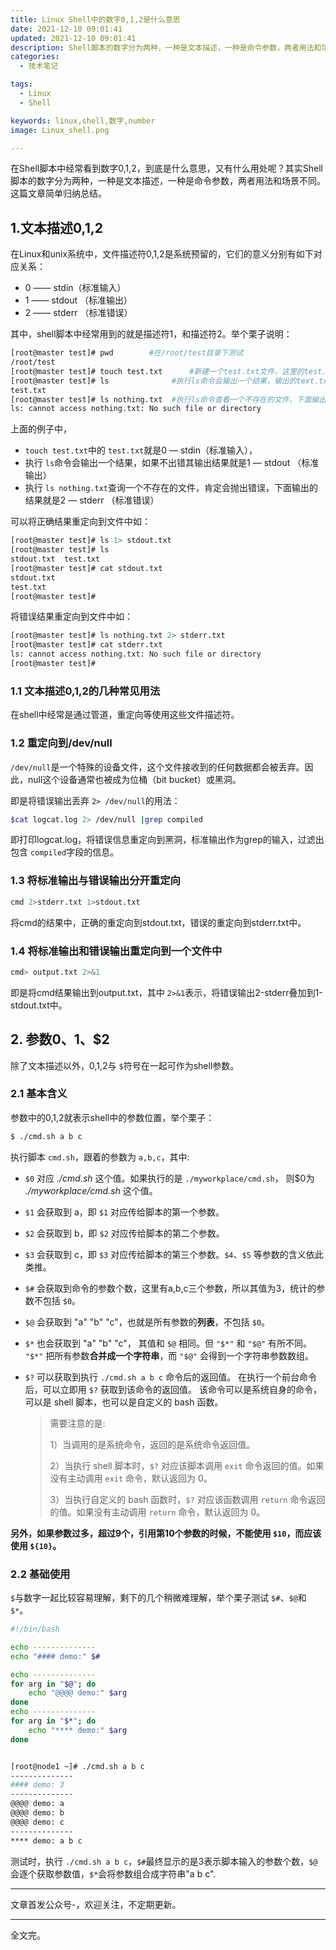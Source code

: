 ```yaml
---
title: Linux Shell中的数字0,1,2是什么意思
date: 2021-12-10 09:01:41
updated: 2021-12-10 09:01:41
description: Shell脚本的数字分为两种，一种是文本描述，一种是命令参数，两者用法和场景不同。
categories: 
  - 技术笔记

tags: 
  - Linux
  - Shell

keywords: linux,shell,数字,number
image: Linux_shell.png

---
```

在Shell脚本中经常看到数字0,1,2，到底是什么意思，又有什么用处呢？其实Shell脚本的数字分为两种，一种是文本描述，一种是命令参数，两者用法和场景不同。这篇文章简单归纳总结。

## 1.文本描述0,1,2

在Linux和unix系统中，文件描述符0,1,2是系统预留的，它们的意义分别有如下对应关系：

- 0 —— stdin（标准输入）
- 1 —— stdout （标准输出）
- 2 —— stderr （标准错误）

其中，shell脚本中经常用到的就是描述符1，和描述符2。举个栗子说明：

```bash
[root@master test]# pwd        #在/root/test目录下测试
/root/test
[root@master test]# touch test.txt      #新建一个test.txt文件，这里的test.txt文本就是stdin（标准输入）
[root@master test]# ls              #执行ls命令会输出一个结果，输出的text.txt就是stdout （标准输出）
test.txt
[root@master test]# ls nothing.txt  #执行ls命令查看一个不存在的文件，下面输出的就是stderr （标准错误）
ls: cannot access nothing.txt: No such file or directory
```

上面的例子中，

- `touch test.txt`中的 `test.txt`就是0 — stdin（标准输入），
- 执行 `ls`命令会输出一个结果，如果不出错其输出结果就是1 — stdout （标准输出）
- 执行 `ls nothing.txt`查询一个不存在的文件，肯定会抛出错误，下面输出的结果就是2 — stderr （标准错误）

可以将正确结果重定向到文件中如：

```bash
[root@master test]# ls 1> stdout.txt
[root@master test]# ls
stdout.txt  test.txt
[root@master test]# cat stdout.txt
stdout.txt
test.txt
[root@master test]#
```

将错误结果重定向到文件中如：

```bash
[root@master test]# ls nothing.txt 2> stderr.txt
[root@master test]# cat stderr.txt
ls: cannot access nothing.txt: No such file or directory
[root@master test]#
```

### 1.1 文本描述0,1,2的几种常见用法

在shell中经常是通过管道，重定向等使用这些文件描述符。

### 1.2 重定向到/dev/null

`/dev/null`是一个特殊的设备文件，这个文件接收到的任何数据都会被丢弃。因此，null这个设备通常也被成为位桶（bit bucket）或黑洞。

即是将错误输出丢弃 `2> /dev/null`的用法：

```bash
$cat logcat.log 2> /dev/null |grep compiled
```

即打印logcat.log，将错误信息重定向到黑洞，标准输出作为grep的输入，过滤出包含 `compiled`字段的信息。

### 1.3 将标准输出与错误输出分开重定向

```bash
cmd 2>stderr.txt 1>stdout.txt
```

将cmd的结果中，正确的重定向到stdout.txt，错误的重定向到stderr.txt中。

### 1.4 将标准输出和错误输出重定向到一个文件中

```bash
cmd> output.txt 2>&1
```

即是将cmd结果输出到output.txt，其中 `2>&1`表示，将错误输出2-stderr叠加到1-stdout.txt中。

## 2. 参数$0、$1、$2

除了文本描述以外，0,1,2与 `$`符号在一起可作为shell参数。

### 2.1 基本含义

参数中的0,1,2就表示shell中的参数位置，举个栗子：

```bash
$ ./cmd.sh a b c 
```

执行脚本 `cmd.sh`，跟着的参数为 `a,b,c`，其中:

- `$0`
  对应 *./cmd.sh* 这个值。如果执行的是 `./myworkplace/cmd.sh`， 则$0为 *./myworkplace/cmd.sh* 这个值。
- `$1`
  会获取到 a，即 `$1` 对应传给脚本的第一个参数。
- `$2`
  会获取到 b，即 `$2` 对应传给脚本的第二个参数。
- `$3`
  会获取到 c，即 `$3` 对应传给脚本的第三个参数。`$4`、`$5` 等参数的含义依此类推。
- `$#`
  会获取到命令的参数个数，这里有a,b,c三个参数，所以其值为3，统计的参数不包括 `$0`。
- `$@`
  会获取到 "a" "b" "c"，也就是所有参数的**列表**，不包括 `$0`。
- `$*`
  也会获取到 "a" "b" "c"， 其值和 `$@` 相同。但 `"$*"` 和 `"$@"` 有所不同。
  `"$*"` 把所有参数**合并成一个字符串**，而 `"$@"` 会得到一个字符串参数数组。
- `$?`
  可以获取到执行 `./cmd.sh a b c` 命令后的返回值。
  在执行一个前台命令后，可以立即用 `$?` 获取到该命令的返回值。
  该命令可以是系统自身的命令，可以是 shell 脚本，也可以是自定义的 bash 函数。

  > 需要注意的是:
  >
  > 1）当调用的是系统命令，返回的是系统命令返回值。
  >
  > 2）当执行 shell 脚本时，`$?` 对应该脚本调用 `exit` 命令返回的值。如果没有主动调用 `exit` 命令，默认返回为 0。
  >
  > 3）当执行自定义的 bash 函数时，`$?` 对应该函数调用 `return` 命令返回的值。如果没有主动调用 `return` 命令，默认返回为 0。
  >

**另外，如果参数过多，超过9个，引用第10个参数的时候，不能使用 `$10`，而应该使用 `${10}`。**

### 2.2 基础使用

`$`与数字一起比较容易理解，剩下的几个稍微难理解，举个栗子测试 `$#`、`$@`和 `$*`。

```bash
#!/bin/bash

echo --------------
echo "#### demo:" $#

echo --------------
for arg in "$@"; do
    echo "@@@@ demo:" $arg
done
echo --------------
for arg in "$*"; do
    echo "**** demo:" $arg
done


[root@node1 ~]# ./cmd.sh a b c
--------------
#### demo: 3
--------------
@@@@ demo: a
@@@@ demo: b
@@@@ demo: c
--------------
**** demo: a b c
```

测试时，执行 `./cmd.sh a b c`，`$#`最终显示的是3表示脚本输入的参数个数，`$@`会逐个获取参数值，`$*`会将参数组合成字符串"a b c".

---

文章首发公众号-，欢迎关注，不定期更新。

---

全文完。
